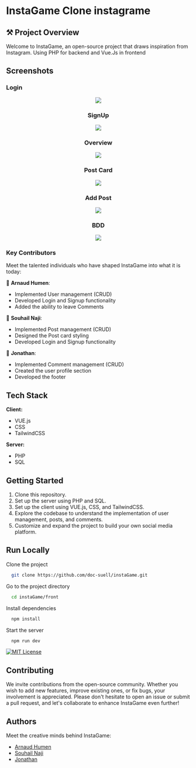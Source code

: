 # InstaGame Clone instagrame

## ⚒ Project Overview

Welcome to InstaGame, an open-source project that draws inspiration from Instagram. Using PHP for backend and Vue.Js in frontend

## Screenshots

### Login

<div align="center">

<img src="images/login.png">

### SignUp

<img src="images/signUp.png">

### Overview

<img src="images/Overview.png">

### Post Card

<img src="images/postCard.png">

### Add Post

<img src="images/addPost.png">

### BDD

<img src="images/BDD.png">

</div>


### Key Contributors

Meet the talented individuals who have shaped InstaGame into what it is today:

👻 **Arnaud Humen**:
- Implemented User management (CRUD)
- Developed Login and Signup functionality
- Added the ability to leave Comments

👾 **Souhail Naji**:
- Implemented Post management (CRUD)
- Designed the Post card styling
- Developed Login and Signup functionality

🤖 **Jonathan**:
- Implemented Comment management (CRUD)
- Created the user profile section
- Developed the footer

## Tech Stack

**Client:**
- VUE.js
- CSS
- TailwindCSS

**Server:**
- PHP
- SQL

## Getting Started

1. Clone this repository.
2. Set up the server using PHP and SQL.
3. Set up the client using VUE.js, CSS, and TailwindCSS.
4. Explore the codebase to understand the implementation of user management, posts, and comments.
5. Customize and expand the project to build your own social media platform.
 
 ## Run Locally

Clone the project

```bash
  git clone https://github.com/doc-suell/instaGame.git
```

Go to the project directory

```bash
  cd instaGame/front
```

Install dependencies

```bash
  npm install
```

Start the server

```bash
  npm run dev
```

[![MIT License](https://img.shields.io/badge/License-MIT-green.svg)](https://choosealicense.com/licenses/mit/)

## Contributing

We invite contributions from the open-source community. Whether you wish to add new features, improve existing ones, or fix bugs, your involvement is appreciated. Please don't hesitate to open an issue or submit a pull request, and let's collaborate to enhance InstaGame even further!

## Authors

Meet the creative minds behind InstaGame:

- [Arnaud Humen](https://github.com/arnaudhumen)
- [Souhail Naji](https://github.com/doc-souhail)
- [Jonathan](https://github.com/jojin889)